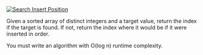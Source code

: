 [![Search Insert Position](https://leetcode.com/problems/search-insert-position)](https://leetcode.com/problems/search-insert-position)


Given a sorted array of distinct integers and a target value, return the index if the target is found. If not, return the index where it would be if it were inserted in order.

You must write an algorithm with O(log n) runtime complexity.